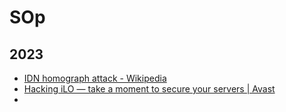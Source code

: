 # SOp 
## 2023 

- [IDN homograph attack - Wikipedia](https://en.wikipedia.org/wiki/IDN_homograph_attack) 
- [Hacking iLO — take a moment to secure your servers | Avast](https://blog.avast.com/secure-your-servers-from-ransomware)
- 
